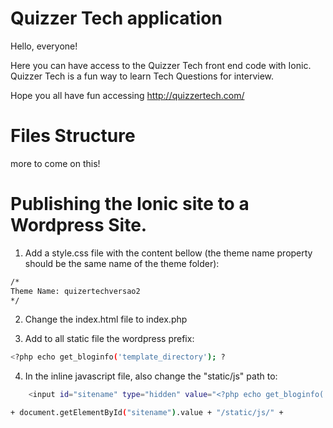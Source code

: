 # Quizzer Tech application

Hello, everyone! 

Here you can have access to the Quizzer Tech front end code with Ionic. Quizzer Tech is a fun way to learn Tech Questions for interview. 

Hope you all have fun accessing http://quizzertech.com/

# Files Structure

more to come on this!

# Publishing the Ionic site to a Wordpress Site. 

1. Add a style.css file with the content bellow (the theme name property should be the same name of the theme folder):
```sh
/*
Theme Name: quizertechversao2
*/
```
2. Change the index.html file to index.php

3. Add to all static file the wordpress prefix:

```sh
<?php echo get_bloginfo('template_directory'); ?
```

4. In the inline javascript file, also change the "static/js" path to:
```sh
    <input id="sitename" type="hidden" value="<?php echo get_bloginfo('template_directory'); ?>">
```
```sh
+ document.getElementById("sitename").value + "/static/js/" +
```